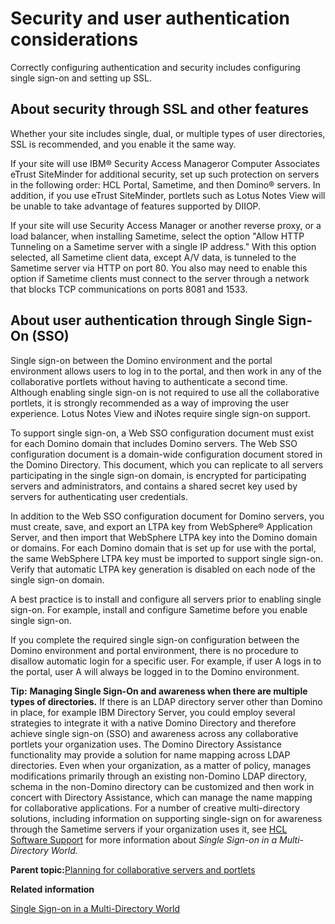 # Security and user authentication considerations

Correctly configuring authentication and security includes configuring single sign-on and setting up SSL.

## About security through SSL and other features

Whether your site includes single, dual, or multiple types of user directories, SSL is recommended, and you enable it the same way.

If your site will use IBM® Security Access Manageror Computer Associates eTrust SiteMinder for additional security, set up such protection on servers in the following order: HCL Portal, Sametime, and then Domino® servers. In addition, if you use eTrust SiteMinder, portlets such as Lotus Notes View will be unable to take advantage of features supported by DIIOP.

If your site will use Security Access Manager or another reverse proxy, or a load balancer, when installing Sametime, select the option "Allow HTTP Tunneling on a Sametime server with a single IP address." With this option selected, all Sametime client data, except A/V data, is tunneled to the Sametime server via HTTP on port 80. You also may need to enable this option if Sametime clients must connect to the server through a network that blocks TCP communications on ports 8081 and 1533.

## About user authentication through Single Sign-On \(SSO\)

Single sign-on between the Domino environment and the portal environment allows users to log in to the portal, and then work in any of the collaborative portlets without having to authenticate a second time. Although enabling single sign-on is not required to use all the collaborative portlets, it is strongly recommended as a way of improving the user experience. Lotus Notes View and iNotes require single sign-on support.

To support single sign-on, a Web SSO configuration document must exist for each Domino domain that includes Domino servers. The Web SSO configuration document is a domain-wide configuration document stored in the Domino Directory. This document, which you can replicate to all servers participating in the single sign-on domain, is encrypted for participating servers and administrators, and contains a shared secret key used by servers for authenticating user credentials.

In addition to the Web SSO configuration document for Domino servers, you must create, save, and export an LTPA key from WebSphere® Application Server, and then import that WebSphere LTPA key into the Domino domain or domains. For each Domino domain that is set up for use with the portal, the same WebSphere LTPA key must be imported to support single sign-on. Verify that automatic LTPA key generation is disabled on each node of the single sign-on domain.

A best practice is to install and configure all servers prior to enabling single sign-on. For example, install and configure Sametime before you enable single sign-on.

If you complete the required single sign-on configuration between the Domino environment and portal environment, there is no procedure to disallow automatic login for a specific user. For example, if user A logs in to the portal, user A will always be logged in to the Domino environment.

**Tip:** **Managing Single Sign-On and awareness when there are multiple types of directories.** If there is an LDAP directory server other than Domino in place, for example IBM Directory Server, you could employ several strategies to integrate it with a native Domino Directory and therefore achieve single sign-on \(SSO\) and awareness across any collaborative portlets your organization uses. The Domino Directory Assistance functionality may provide a solution for name mapping across LDAP directories. Even when your organization, as a matter of policy, manages modifications primarily through an existing non-Domino LDAP directory, schema in the non-Domino directory can be customized and then work in concert with Directory Assistance, which can manage the name mapping for collaborative applications. For a number of creative multi-directory solutions, including information on supporting single-sign on for awareness through the Sametime servers if your organization uses it, see [HCL Software Support](https://support.hcltechsw.com/csm) for more information about *Single Sign-on in a Multi-Directory World.*

**Parent topic:**[Planning for collaborative servers and portlets](../collab/i_domi_c_servers_plan.md)

**Related information**  


[Single Sign-on in a Multi-Directory World](https://support.hcltechsw.com/csm)

